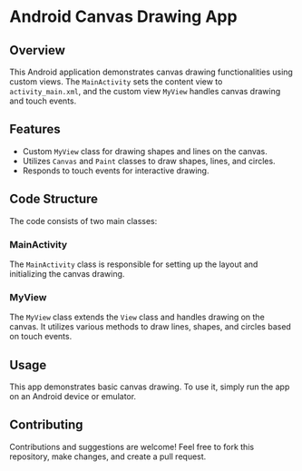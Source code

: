 # Android Canvas Drawing App

## Overview

This Android application demonstrates canvas drawing functionalities using custom views. The `MainActivity` sets the content view to `activity_main.xml`, and the custom view `MyView` handles canvas drawing and touch events.

## Features

- Custom `MyView` class for drawing shapes and lines on the canvas.
- Utilizes `Canvas` and `Paint` classes to draw shapes, lines, and circles.
- Responds to touch events for interactive drawing.

## Code Structure

The code consists of two main classes:

### MainActivity

The `MainActivity` class is responsible for setting up the layout and initializing the canvas drawing.

### MyView

The `MyView` class extends the `View` class and handles drawing on the canvas. It utilizes various methods to draw lines, shapes, and circles based on touch events.

## Usage

This app demonstrates basic canvas drawing. To use it, simply run the app on an Android device or emulator.

## Contributing

Contributions and suggestions are welcome! Feel free to fork this repository, make changes, and create a pull request.

